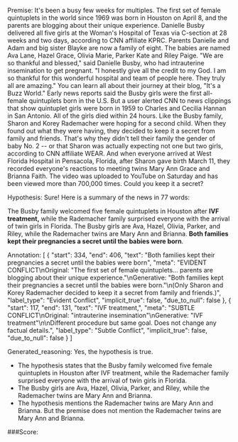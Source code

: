 
Premise:
It's been a busy few weeks for multiples. The first set of female quintuplets in the world since 1969 was born in Houston on April 8, and the parents are blogging about their unique experience. Danielle Busby delivered all five girls at the Woman's Hospital of Texas via C-section at 28 weeks and two days, according to CNN affiliate KPRC. Parents Danielle and Adam and big sister Blayke are now a family of eight. The babies are named Ava Lane, Hazel Grace, Olivia Marie, Parker Kate and Riley Paige. "We are so thankful and blessed," said Danielle Busby, who had intrauterine insemination to get pregnant. "I honestly give all the credit to my God. I am so thankful for this wonderful hospital and team of people here. They truly all are amazing." You can learn all about their journey at their blog, "It's a Buzz World." Early news reports said the Busby girls were the first all-female quintuplets born in the U.S. But a user alerted CNN to news clippings that show quintuplet girls were born in 1959 to Charles and Cecilia Hannan in San Antonio. All of the girls died within 24 hours. Like the Busby family, Sharon and Korey Rademacher were hoping for a second child. When they found out what they were having, they decided to keep it a secret from family and friends. That's why they didn't tell their family the gender of baby No. 2 -- or that Sharon was actually expecting not one but two girls, according to CNN affiliate WEAR. And when everyone arrived at West Florida Hospital in Pensacola, Florida, after Sharon gave birth March 11, they recorded everyone's reactions to meeting twins Mary Ann Grace and Brianna Faith. The video was uploaded to YouTube on Saturday and has been viewed more than 700,000 times. Could you keep it a secret?


Hypothesis:
Sure! Here is a summary of the news in 77 words:

The Busby family welcomed five female quintuplets in Houston after **IVF treatment,** while the Rademacher family surprised everyone with the arrival of twin girls in Florida. The Busby girls are Ava, Hazel, Olivia, Parker, and Riley, while the Rademacher twins are Mary Ann and Brianna. **Both families kept their pregnancies a secret until the babies were born**.

Annotation:
[
  {
    "start": 334,
    "end": 406,
    "text": "Both families kept their pregnancies a secret until the babies were born",
    "meta": "EVIDENT CONFLICT\nOriginal: \"The first set of female quintuplets... parents are blogging about their unique experience.\"\nGenerative: \"Both families kept their pregnancies a secret until the babies were born.\"\n(Only Sharon and Korey Rademacher decided to keep it a secret from family and friends.)",
    "label_type": "Evident Conflict",
    "implicit_true": false,
    "due_to_null": false
  },
  {
    "start": 117,
    "end": 131,
    "text": "IVF treatment,",
    "meta": "SUBTLE CONFLICT\nOriginal: \"intrauterine insemination\"\nGenerative: \"IVF treatment\"\n\nDifferent procedure but same goal. Does not change any factual details.",
    "label_type": "Subtle Conflict",
    "implicit_true": false,
    "due_to_null": false
  }
]

Generated_reasoning:
Yes, the hypothesis is true. 
- The hypothesis states that the Busby family welcomed five female quintuplets in Houston after IVF treatment, while the Rademacher family surprised everyone with the arrival of twin girls in Florida. 
- The Busby girls are Ava, Hazel, Olivia, Parker, and Riley, while the Rademacher twins are Mary Ann and Brianna. 
- The hypothesis mentions the Rademacher twins are Mary Ann and Brianna. But the premise does not mention the Rademacher twins are Mary Ann and Brianna.

###Score:
